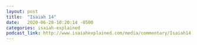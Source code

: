 ```yaml
---
layout: post
title:  "Isaiah 14"
date:   2020-06-28-10:20:14 -0500
categories: isaiah-explained
podcast_link: http://www.isaiahexplained.com/media/commentary/Isaiah14.mp3
---
```

